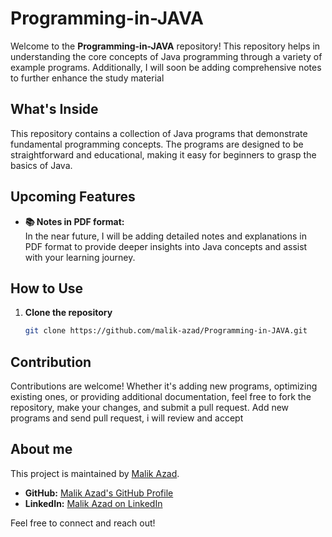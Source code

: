# Programming-in-JAVA

Welcome to the **Programming-in-JAVA** repository!  This repository helps in understanding the core concepts of Java programming through a variety of example programs. Additionally, I will soon be adding comprehensive notes to further enhance the study material 

## What's Inside

This repository contains a collection of Java programs that demonstrate fundamental programming concepts. The programs are designed to be straightforward and educational, making it easy for beginners to grasp the basics of Java. 

## Upcoming Features

- **📚 Notes in PDF format:**  
  In the near future, I will be adding detailed notes and explanations in PDF format to provide deeper insights into Java concepts and assist with your learning journey.

## How to Use

1. **Clone the repository**  
   ```bash
   git clone https://github.com/malik-azad/Programming-in-JAVA.git


## Contribution

Contributions are welcome! Whether it's adding new programs, optimizing existing ones, or providing additional documentation, feel free to fork the repository, make your changes, and submit a pull request.
Add new programs and send pull request, i will review and accept 


<!-- ## Acknowledgements

A big thanks to everyone who has contributed to this repository and helped make it a valuable resource for learning Java! 😊
-->

## About me

This project is maintained by [Malik Azad](https://github.com/malik-azad).

- **GitHub:** [Malik Azad's GitHub Profile](https://github.com/malik-azad)
- **LinkedIn:** [Malik Azad on LinkedIn](https://www.linkedin.com/in/malikazad)

Feel free to connect and reach out!
